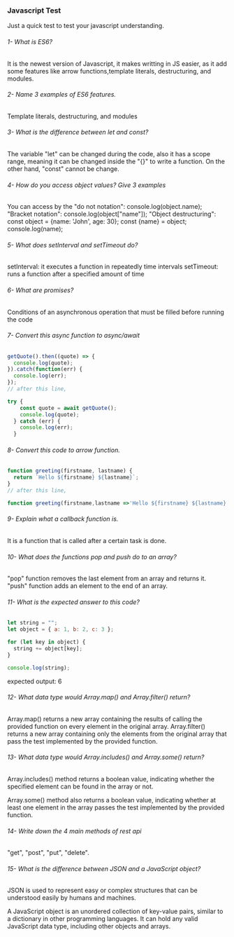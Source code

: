 ### Javascript Test

Just a quick test to test your javascript understanding.

###### 1- What is ES6?
It is the newest version of Javascript, it makes writting in JS easier, as it add some features like
arrow functions,template literals, destructuring, and modules.

###### 2- Name 3 examples of ES6 features.
Template literals, destructuring, and modules

###### 3- What is the difference between let and const?
The variable "let" can be changed during the code, also it has a scope range, meaning it can be changed
inside the "{}" to write a function. On the other hand, "const" cannot be change.


###### 4- How do you access object values? Give 3 examples
You can access by the "do not notation": console.log(object.name);
 "Bracket notation": console.log(object["name"]);
 "Object destructuring": const object = {name: 'John', age: 30};
const {name} = object;
console.log(name);

###### 5- What does setInterval and setTimeout do?
setInterval: it executes a function in repeatedly time intervals
setTimeout: runs a function after a specified amount of time

###### 6- What are promises?
Conditions of an asynchronous operation that must be filled before running the code

###### 7- Convert this async function to async/await

```js
getQuote().then((quote) => {
  console.log(quote);
}).catch(function(err) {
  console.log(err);
});
// after this line,

try {
    const quote = await getQuote();
    console.log(quote);
  } catch (err) {
    console.log(err);
  }
```
  
###### 8- Convert this code to arrow function.

```js
function greeting(firstname, lastname) {
  return `Hello ${firstname} ${lastname}`;
}
// after this line,

function greeting(firstname,lastname =>'Hello ${firstname} ${lastname}');

```

###### 9- Explain what a callback function is.
It is a function that is called after a certain task is done.

###### 10- What does the functions pop and push do to an array?
 "pop" function removes the last element from an array and returns it.
 "push" function adds an element to the end of an array.

###### 11- What is the expected answer to this code?

```js
let string = "";
let object = { a: 1, b: 2, c: 3 };

for (let key in object) {
  string += object[key];
}

console.log(string);
```
expected output: 6

###### 12- What data type would Array.map() and Array.filter() return?
Array.map() returns a new array containing the results of calling the provided function on every element in the original array.
Array.filter() returns a new array containing only the elements from the original array that pass the test implemented by the provided function.


###### 13- What data type would Array.includes() and Array.some() return?
Array.includes() method returns a boolean value, indicating whether the specified element can be found in the array or not.

Array.some() method also returns a boolean value, indicating whether at least one element in the array passes the test implemented by the provided function.

###### 14- Write down the 4 main methods of rest api
"get", "post", "put", "delete".

###### 15- What is the difference between JSON and a JavaScript object?
JSON is used to represent easy or complex structures that can be understood easily by humans and machines.

A JavaScript object is an unordered collection of key-value pairs, similar to a dictionary in other programming languages. It can hold any valid JavaScript data type, including other objects and arrays.